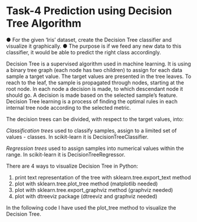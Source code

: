 # Task-4 Prediction using Decision Tree Algorithm

● For the given ‘Iris’ dataset, create the Decision Tree classifier and visualize it graphically.
● The purpose is if we feed any new data to this classifier, it would be able to predict the right class accordingly.

 Decision Tree is a supervised algorithm used in machine learning. It is using a binary tree graph (each node has two children) to assign for each data sample a target value. The target values are presented in the tree leaves. To reach to the leaf, the sample is propagated through nodes, starting at the root node. In each node a decision is made, to which descendant node it should go. A decision is made based on the selected sample’s feature. Decision Tree learning is a process of finding the optimal rules in each internal tree node according to the selected metric.

The decision trees can be divided, with respect to the target values, into:

*Classification trees* used to classify samples, assign to a limited set of values - classes. In scikit-learn it is DecisionTreeClassifier.

*Regression trees* used to assign samples into numerical values within the range. In scikit-learn it is DecisionTreeRegressor.


There are 4 ways to visualize Decision Tree in Python:

1) print text representation of the tree with sklearn.tree.export_text method
2) plot with sklearn.tree.plot_tree method (matplotlib needed)
3) plot with sklearn.tree.export_graphviz method (graphviz needed)
4) plot with dtreeviz package (dtreeviz and graphviz needed)

In the following code I have used the plot_tree method to visualize the Decision Tree.
